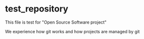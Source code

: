 # test_repository

This file is test for "Open Source Software project"

We experience how git works and how projects are managed by git
